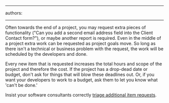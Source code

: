 

---
authors:

---




<span class='intro'> Often towards the end of a project, you may request extra pieces of functionality (&quot;Can you add a second email address field into the Client Contact form?&quot;), or maybe another report is required. Even in the middle of a project extra work can be requested as project goals move. So long as there isn't a technical or business problem with the request, the work will be scheduled by the developers and done.
 </span>


  <p>Every new item that is requested increases the total hours and scope of the project and therefore the cost. If the project has a drop-dead date or budget, don't ask for things that will blow these deadlines out. Or, if you want your developers to work to a budget, ask them to let you know what 'can't be done.' </p>
<p>Insist your software consultants correctly <a href="/Management/RulesToHappyClients/Pages/DoYouCorrectlyTriageaAditionalItemRequests.aspx">triage additional item requests</a>.</p>



